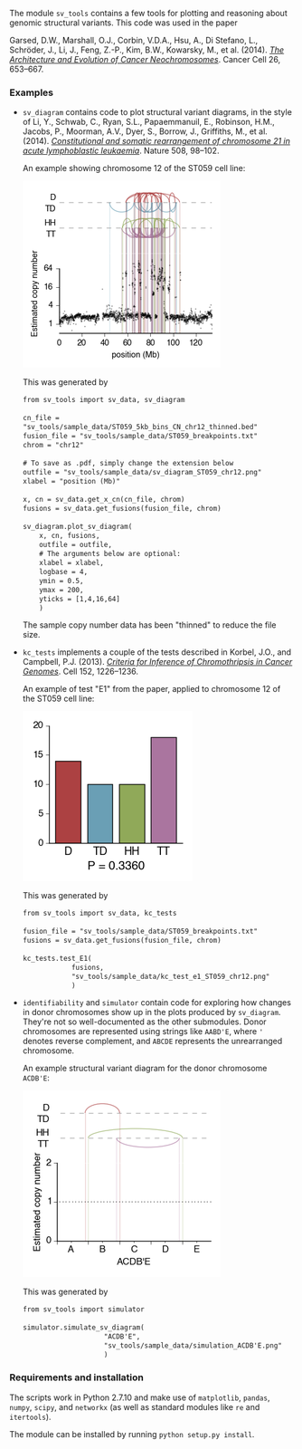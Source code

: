 The module `sv_tools` contains a few tools for plotting and reasoning
about genomic structural variants. This code was used in the paper

Garsed, D.W., Marshall, O.J., Corbin, V.D.A., Hsu, A., Di Stefano, L.,
Schröder, J., Li, J., Feng, Z.-P., Kim, B.W., Kowarsky, M., et al.
(2014). [*The Architecture and Evolution of Cancer
Neochromosomes*](http://www.cell.com/cancer-cell/abstract/S1535-6108%2814%2900373-0).
Cancer Cell 26, 653–667.

### Examples

-   `sv_diagram` contains code to plot structural variant diagrams, in
    the style of Li, Y., Schwab, C., Ryan, S.L., Papaemmanuil, E.,
    Robinson, H.M., Jacobs, P., Moorman, A.V., Dyer, S., Borrow, J.,
    Griffiths, M., et al. (2014). [*Constitutional and somatic
    rearrangement of chromosome 21 in acute lymphoblastic
    leukaemia*](http://www.ncbi.nlm.nih.gov/pubmed/24670643). Nature 508,
    98–102.

    An example showing chromosome 12 of the ST059 cell line:

    ![](sv_tools/sample_data/sv_diagram_ST059_chr12.png)

    This was generated by

    ```{.python}
    from sv_tools import sv_data, sv_diagram

    cn_file = "sv_tools/sample_data/ST059_5kb_bins_CN_chr12_thinned.bed"
    fusion_file = "sv_tools/sample_data/ST059_breakpoints.txt"
    chrom = "chr12"

    # To save as .pdf, simply change the extension below
    outfile = "sv_tools/sample_data/sv_diagram_ST059_chr12.png"
    xlabel = "position (Mb)"

    x, cn = sv_data.get_x_cn(cn_file, chrom)
    fusions = sv_data.get_fusions(fusion_file, chrom)

    sv_diagram.plot_sv_diagram(
        x, cn, fusions,
        outfile = outfile,
        # The arguments below are optional:
        xlabel = xlabel,
        logbase = 4,
        ymin = 0.5,
        ymax = 200,
        yticks = [1,4,16,64]
        )
    ```

    The sample copy number data has been "thinned" to reduce the file size.

-   `kc_tests` implements a couple of the tests described in Korbel, J.O.,
    and Campbell, P.J. (2013). [*Criteria for Inference of Chromothripsis
    in Cancer
    Genomes*](http://www.cell.com/abstract/S0092-8674%2813%2900212-2).
    Cell 152, 1226–1236.

    An example of test "E1" from the paper, applied to chromosome 12
    of the ST059 cell line:

    ![](sv_tools/sample_data/kc_test_e1_ST059_chr12.png)

    This was generated by

    ```{.python}
    from sv_tools import sv_data, kc_tests

    fusion_file = "sv_tools/sample_data/ST059_breakpoints.txt"
    fusions = sv_data.get_fusions(fusion_file, chrom)

    kc_tests.test_E1(
                fusions,
                "sv_tools/sample_data/kc_test_e1_ST059_chr12.png"
                )
    ```

-   `identifiability` and `simulator` contain code for exploring how
changes in donor chromosomes show up in the plots produced by
`sv_diagram`. They're not so well-documented as the other
submodules. Donor chromosomes are represented using strings like
`AABD'E`, where `'` denotes reverse complement, and `ABCDE` represents
the unrearranged chromosome.

    An example structural variant diagram for the donor chromosome
    `ACDB'E`:

    ![](sv_tools/sample_data/simulation_ACDB'E.png)

    This was generated by

    ```{.python}
    from sv_tools import simulator

    simulator.simulate_sv_diagram(
                        "ACDB'E",
                        "sv_tools/sample_data/simulation_ACDB'E.png"
                        )
    ```

### Requirements and installation

The scripts work in Python 2.7.10 and make use of `matplotlib`,
`pandas`, `numpy`, `scipy`, and `networkx` (as well as standard
modules like `re` and `itertools`).

The module can be installed by running `python setup.py install`.
